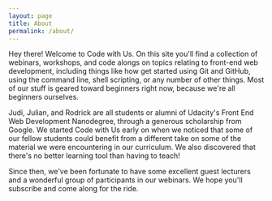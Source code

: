 ```yaml
---
layout: page
title: About
permalink: /about/
---
```


Hey there! Welcome to Code with Us. On this site you'll find a collection of webinars, workshops, and code alongs on topics relating to front-end web development, including things like how get started using Git and GitHub, using the command line, shell scripting, or any number of other things. Most of our stuff is geared toward beginners right now, because we're all beginners ourselves. 

Judi, Julian, and Rodrick are all students or alumni of Udacity's Front End Web Development Nanodegree, through a generous scholarship from Google. We started Code with Us early on when we noticed that some of our fellow students could benefit from a different take on some of the material we were encountering in our curriculum. We also discovered that there's no better learning tool than having to teach! 

Since then, we've been fortunate to have some excellent guest lecturers and a wonderful group of participants in our webinars. We hope you'll subscribe and come along for the ride.
